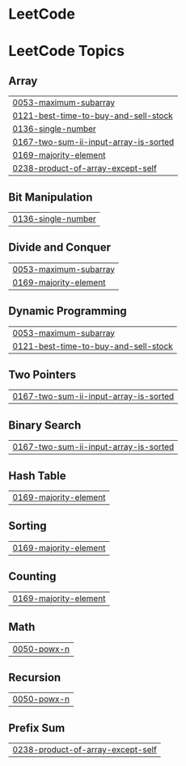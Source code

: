 # LeetCode
<!---LeetCode Topics Start-->
# LeetCode Topics
## Array
|  |
| ------- |
| [0053-maximum-subarray](https://github.com/YounusPeerzada/LeetCode/tree/master/0053-maximum-subarray) |
| [0121-best-time-to-buy-and-sell-stock](https://github.com/YounusPeerzada/LeetCode/tree/master/0121-best-time-to-buy-and-sell-stock) |
| [0136-single-number](https://github.com/YounusPeerzada/LeetCode/tree/master/0136-single-number) |
| [0167-two-sum-ii-input-array-is-sorted](https://github.com/YounusPeerzada/LeetCode/tree/master/0167-two-sum-ii-input-array-is-sorted) |
| [0169-majority-element](https://github.com/YounusPeerzada/LeetCode/tree/master/0169-majority-element) |
| [0238-product-of-array-except-self](https://github.com/YounusPeerzada/LeetCode/tree/master/0238-product-of-array-except-self) |
## Bit Manipulation
|  |
| ------- |
| [0136-single-number](https://github.com/YounusPeerzada/LeetCode/tree/master/0136-single-number) |
## Divide and Conquer
|  |
| ------- |
| [0053-maximum-subarray](https://github.com/YounusPeerzada/LeetCode/tree/master/0053-maximum-subarray) |
| [0169-majority-element](https://github.com/YounusPeerzada/LeetCode/tree/master/0169-majority-element) |
## Dynamic Programming
|  |
| ------- |
| [0053-maximum-subarray](https://github.com/YounusPeerzada/LeetCode/tree/master/0053-maximum-subarray) |
| [0121-best-time-to-buy-and-sell-stock](https://github.com/YounusPeerzada/LeetCode/tree/master/0121-best-time-to-buy-and-sell-stock) |
## Two Pointers
|  |
| ------- |
| [0167-two-sum-ii-input-array-is-sorted](https://github.com/YounusPeerzada/LeetCode/tree/master/0167-two-sum-ii-input-array-is-sorted) |
## Binary Search
|  |
| ------- |
| [0167-two-sum-ii-input-array-is-sorted](https://github.com/YounusPeerzada/LeetCode/tree/master/0167-two-sum-ii-input-array-is-sorted) |
## Hash Table
|  |
| ------- |
| [0169-majority-element](https://github.com/YounusPeerzada/LeetCode/tree/master/0169-majority-element) |
## Sorting
|  |
| ------- |
| [0169-majority-element](https://github.com/YounusPeerzada/LeetCode/tree/master/0169-majority-element) |
## Counting
|  |
| ------- |
| [0169-majority-element](https://github.com/YounusPeerzada/LeetCode/tree/master/0169-majority-element) |
## Math
|  |
| ------- |
| [0050-powx-n](https://github.com/YounusPeerzada/LeetCode/tree/master/0050-powx-n) |
## Recursion
|  |
| ------- |
| [0050-powx-n](https://github.com/YounusPeerzada/LeetCode/tree/master/0050-powx-n) |
## Prefix Sum
|  |
| ------- |
| [0238-product-of-array-except-self](https://github.com/YounusPeerzada/LeetCode/tree/master/0238-product-of-array-except-self) |
<!---LeetCode Topics End-->